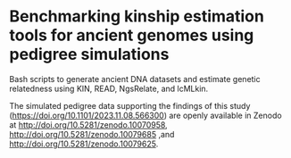 # Benchmarking kinship estimation tools for ancient genomes using pedigree simulations
Bash scripts to generate ancient DNA datasets and estimate genetic relatedness using KIN, READ, NgsRelate, and lcMLkin.

The simulated pedigree data supporting the findings of this study (https://doi.org/10.1101/2023.11.08.566300) are openly available in Zenodo at http://doi.org/10.5281/zenodo.10070958, http://doi.org/10.5281/zenodo.10079685 ,and http://doi.org/10.5281/zenodo.10079625.

